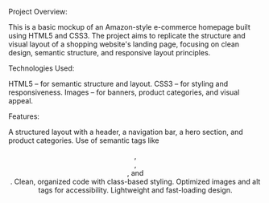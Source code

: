 Project Overview:


This is a basic mockup of an Amazon-style e-commerce homepage built using HTML5 and CSS3. The project aims to replicate the structure and visual layout of a shopping website's landing page, focusing on clean design, semantic structure, and responsive layout principles.

Technologies Used:


HTML5 – for semantic structure and layout.
CSS3 – for styling and responsiveness.
Images – for banners, product categories, and visual appeal.

Features:


A structured layout with a header, a navigation bar, a hero section, and product categories.
Use of semantic tags like <header>, <nav>, <section>, and <footer>.
Clean, organized code with class-based styling.
Optimized images and alt tags for accessibility.
Lightweight and fast-loading design.
